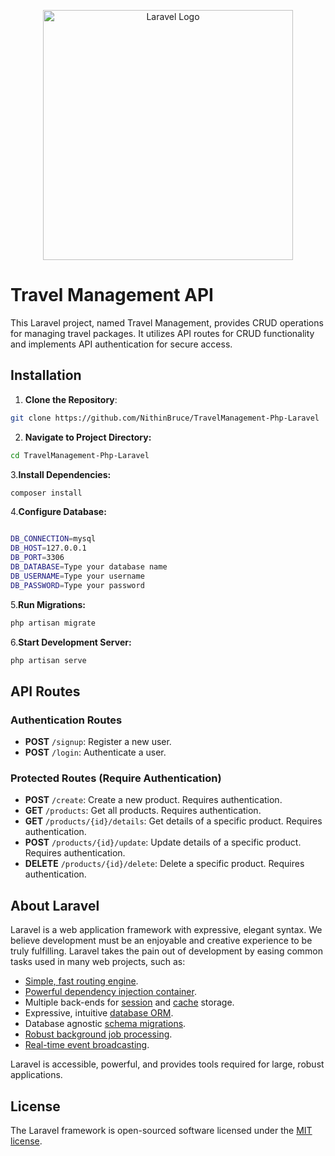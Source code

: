 <p align="center"><a href="https://laravel.com" target="_blank"><img src="https://raw.githubusercontent.com/laravel/art/master/logo-lockup/5%20SVG/2%20CMYK/1%20Full%20Color/laravel-logolockup-cmyk-red.svg" width="400" alt="Laravel Logo"></a></p>

# Travel Management API



This Laravel project, named Travel Management, provides CRUD operations for managing travel packages. It utilizes API routes for CRUD functionality and implements API authentication for secure access.

## Installation

1. **Clone the Repository**: 
```bash
git clone https://github.com/NithinBruce/TravelManagement-Php-Laravel
```
2. **Navigate to Project Directory:**
```bash
cd TravelManagement-Php-Laravel
```

3.**Install Dependencies:**
```bash
composer install
```
4.**Configure Database:**
```bash

DB_CONNECTION=mysql
DB_HOST=127.0.0.1
DB_PORT=3306
DB_DATABASE=Type your database name
DB_USERNAME=Type your username
DB_PASSWORD=Type your password
```
5.**Run Migrations:**
```bash
php artisan migrate
```
6.**Start Development Server:**
```bash
php artisan serve
```

## API Routes

### Authentication Routes

- **POST** `/signup`: Register a new user.
- **POST** `/login`: Authenticate a user.

### Protected Routes (Require Authentication)

- **POST** `/create`: Create a new product. Requires authentication.
- **GET** `/products`: Get all products. Requires authentication.
- **GET** `/products/{id}/details`: Get details of a specific product. Requires authentication.
- **POST** `/products/{id}/update`: Update details of a specific product. Requires authentication.
- **DELETE** `/products/{id}/delete`: Delete a specific product. Requires authentication.


## About Laravel

Laravel is a web application framework with expressive, elegant syntax. We believe development must be an enjoyable and creative experience to be truly fulfilling. Laravel takes the pain out of development by easing common tasks used in many web projects, such as:

- [Simple, fast routing engine](https://laravel.com/docs/routing).
- [Powerful dependency injection container](https://laravel.com/docs/container).
- Multiple back-ends for [session](https://laravel.com/docs/session) and [cache](https://laravel.com/docs/cache) storage.
- Expressive, intuitive [database ORM](https://laravel.com/docs/eloquent).
- Database agnostic [schema migrations](https://laravel.com/docs/migrations).
- [Robust background job processing](https://laravel.com/docs/queues).
- [Real-time event broadcasting](https://laravel.com/docs/broadcasting).

Laravel is accessible, powerful, and provides tools required for large, robust applications.

## License

The Laravel framework is open-sourced software licensed under the [MIT license](https://opensource.org/licenses/MIT).

